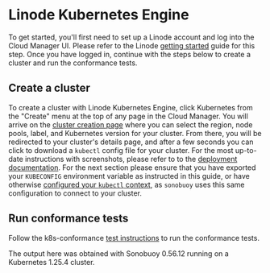 # Linode Kubernetes Engine

To get started, you'll first need to set up a Linode account and log into the
Cloud Manager UI. Please refer to the Linode [getting
started](https://www.linode.com/docs/getting-started/) guide for this step. Once you have
logged in, continue with the steps below to create a cluster and run the
conformance tests.

## Create a cluster

To create a cluster with Linode Kubernetes Engine, click Kubernetes from the
"Create" menu at the top of any page in the Cloud Manager. You will arrive on
the [cluster creation page](https://cloud.linode.com/kubernetes/create) where
you can select the region, node pools, label, and Kubernetes version for your
cluster. From there, you will be redirected to your cluster's details page, and
after a few seconds you can click to download a `kubectl` config file for your
cluster. For the most up-to-date instructions with screenshots, please refer to
to the [deployment
documentation](https://www.linode.com/docs/kubernetes/deploy-and-manage-a-cluster-with-linode-kubernetes-engine-a-tutorial/).
For the next section please ensure that you have exported your `KUBECONFIG`
environment variable as instructed in this guide, or have otherwise [configured
your `kubectl`
context](https://kubernetes.io/docs/tasks/access-application-cluster/configure-access-multiple-clusters/),
as `sonobuoy` uses this same configuration to connect to your cluster.

## Run conformance tests

Follow the k8s-conformance
[test instructions](https://github.com/cncf/k8s-conformance/blob/master/instructions.md#running)
to run the conformance tests.

The output here was obtained with Sonobuoy 0.56.12 running on a Kubernetes 1.25.4 cluster.
